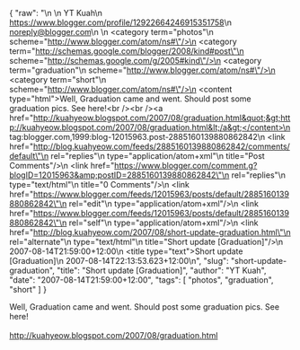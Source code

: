 {
  "raw": "<entry>\n  <author>\n    <name>YT Kuah</name>\n    <uri>https://www.blogger.com/profile/12922664246915351758</uri>\n    <email>noreply@blogger.com</email>\n  </author>\n  <category term=\"photos\"\n    scheme=\"http://www.blogger.com/atom/ns#\"/>\n  <category term=\"http://schemas.google.com/blogger/2008/kind#post\"\n    scheme=\"http://schemas.google.com/g/2005#kind\"/>\n  <category term=\"graduation\"\n    scheme=\"http://www.blogger.com/atom/ns#\"/>\n  <category term=\"short\"\n    scheme=\"http://www.blogger.com/atom/ns#\"/>\n  <content type=\"html\">Well, Graduation came and went. Should post some graduation pics. See here!&lt;br /&gt;&lt;br /&gt;&lt;a href=&quot;http://kuahyeow.blogspot.com/2007/08/graduation.html&quot;&gt;http://kuahyeow.blogspot.com/2007/08/graduation.html&lt;/a&gt;</content>\n  <id>tag:blogger.com,1999:blog-12015963.post-2885160139880862842</id>\n  <link href=\"http://blog.kuahyeow.com/feeds/2885160139880862842/comments/default\"\n    rel=\"replies\"\n    type=\"application/atom+xml\"\n    title=\"Post Comments\"/>\n  <link href=\"https://www.blogger.com/comment.g?blogID=12015963&amp;postID=2885160139880862842\"\n    rel=\"replies\"\n    type=\"text/html\"\n    title=\"0 Comments\"/>\n  <link href=\"https://www.blogger.com/feeds/12015963/posts/default/2885160139880862842\"\n    rel=\"edit\"\n    type=\"application/atom+xml\"/>\n  <link href=\"https://www.blogger.com/feeds/12015963/posts/default/2885160139880862842\"\n    rel=\"self\"\n    type=\"application/atom+xml\"/>\n  <link href=\"http://blog.kuahyeow.com/2007/08/short-update-graduation.html\"\n    rel=\"alternate\"\n    type=\"text/html\"\n    title=\"Short update [Graduation]\"/>\n  <published>2007-08-14T21:59:00+12:00</published>\n  <title type=\"text\">Short update [Graduation]</title>\n  <updated>2007-08-14T22:13:53.623+12:00</updated>\n</entry>",
  "slug": "short-update-graduation",
  "title": "Short update [Graduation]",
  "author": "YT Kuah",
  "date": "2007-08-14T21:59:00+12:00",
  "tags": [
    "photos",
    "graduation",
    "short"
  ]
}

Well, Graduation came and went. Should post some graduation pics. See here!<br /><br /><a href="http://kuahyeow.blogspot.com/2007/08/graduation.html">http://kuahyeow.blogspot.com/2007/08/graduation.html</a>